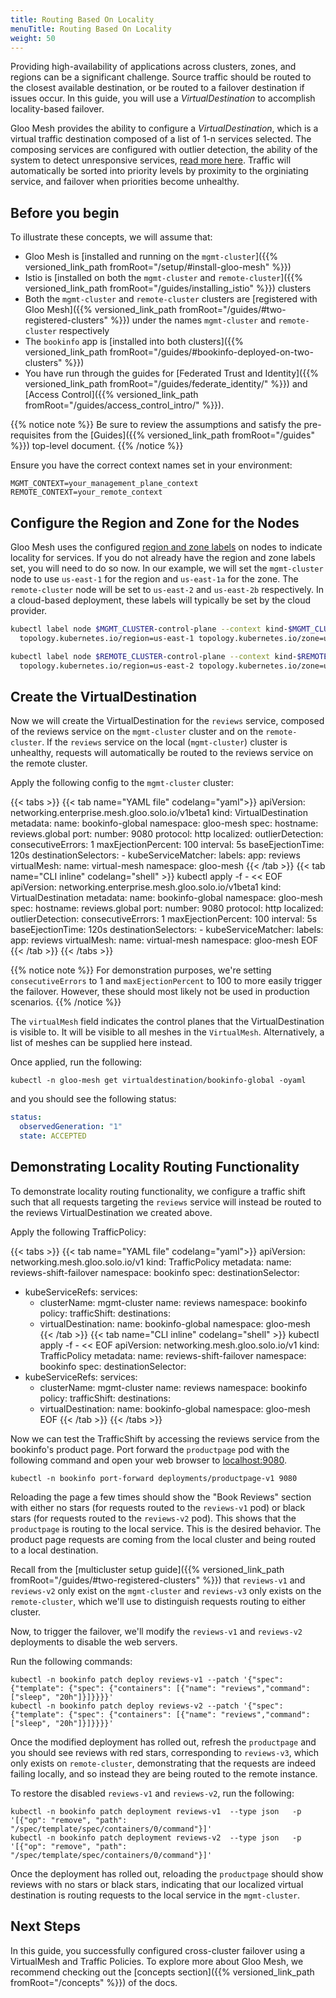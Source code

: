 ```yaml
---
title: Routing Based On Locality
menuTitle: Routing Based On Locality
weight: 50
---
```


Providing high-availability of applications across clusters, zones, and regions can be a significant challenge. Source traffic should be routed to the closest available destination, or be routed to a failover destination if issues occur. In this guide, you will use a *VirtualDestination* to accomplish locality-based failover.

Gloo Mesh provides the ability to configure a *VirtualDestination*, which is a virtual traffic destination composed of a list of 1-n services selected.  The composing services are configured with outlier detection, the ability of the system to detect unresponsive services, [read more here](https://www.envoyproxy.io/docs/envoy/latest/intro/arch_overview/upstream/outlier). Traffic will automatically be sorted into priority levels by proximity to the orginiating service, and failover when priorities become unhealthy.

## Before you begin

To illustrate these concepts, we will assume that:

* Gloo Mesh is [installed and running on the `mgmt-cluster`]({{% versioned_link_path fromRoot="/setup/#install-gloo-mesh" %}})
* Istio is [installed on both the `mgmt-cluster` and `remote-cluster`]({{% versioned_link_path fromRoot="/guides/installing_istio" %}}) clusters
* Both the `mgmt-cluster` and `remote-cluster` clusters are [registered with Gloo Mesh]({{% versioned_link_path fromRoot="/guides/#two-registered-clusters" %}}) under the names `mgmt-cluster` and `remote-cluster` respectively
* The `bookinfo` app is [installed into both clusters]({{% versioned_link_path fromRoot="/guides/#bookinfo-deployed-on-two-clusters" %}})
* You have run through the guides for [Federated Trust and Identity]({{% versioned_link_path fromRoot="/guides/federate_identity/" %}}) and [Access Control]({{% versioned_link_path fromRoot="/guides/access_control_intro/" %}}).

{{% notice note %}}
Be sure to review the assumptions and satisfy the pre-requisites from the [Guides]({{% versioned_link_path fromRoot="/guides" %}}) top-level document.
{{% /notice %}}

Ensure you have the correct context names set in your environment:

```shell
MGMT_CONTEXT=your_management_plane_context
REMOTE_CONTEXT=your_remote_context
```

## Configure the Region and Zone for the Nodes

Gloo Mesh uses the configured [region and zone labels](https://v1-18.docs.kubernetes.io/docs/reference/kubernetes-api/labels-annotations-taints/#topologykubernetesioregion) on nodes to indicate locality for services. If you do not already have the region and zone labels set, you will need to do so now. In our example, we will set the `mgmt-cluster` node to use `us-east-1` for the region and `us-east-1a` for the zone. The `remote-cluster` node will be set to `us-east-2` and `us-east-2b` respectively. In a cloud-based deployment, these labels will typically be set by the cloud provider.

```bash
kubectl label node $MGMT_CLUSTER-control-plane --context kind-$MGMT_CLUSTER \
  topology.kubernetes.io/region=us-east-1 topology.kubernetes.io/zone=us-east-1a

kubectl label node $REMOTE_CLUSTER-control-plane --context kind-$REMOTE_CLUSTER \
  topology.kubernetes.io/region=us-east-2 topology.kubernetes.io/zone=us-east-2b
```

## Create the VirtualDestination

Now we will create the VirtualDestination for the `reviews` service, composed of the reviews service on the `mgmt-cluster` cluster and on the `remote-cluster`. If the `reviews` service on the local (`mgmt-cluster`) cluster is unhealthy, requests will automatically be routed to the reviews service on the remote cluster.

Apply the following config to the `mgmt-cluster` cluster:
 
{{< tabs >}}
{{< tab name="YAML file" codelang="yaml">}}
apiVersion: networking.enterprise.mesh.gloo.solo.io/v1beta1
kind: VirtualDestination
metadata:
  name: bookinfo-global
  namespace: gloo-mesh
spec:
  hostname: reviews.global
  port:
    number: 9080
    protocol: http
  localized:
    outlierDetection:
      consecutiveErrors: 1
      maxEjectionPercent: 100
      interval: 5s
      baseEjectionTime: 120s
    destinationSelectors:
    - kubeServiceMatcher:
        labels:
          app: reviews
  virtualMesh:
    name: virtual-mesh
    namespace: gloo-mesh
{{< /tab >}}
{{< tab name="CLI inline" codelang="shell" >}}
kubectl apply -f - << EOF
apiVersion: networking.enterprise.mesh.gloo.solo.io/v1beta1
kind: VirtualDestination
metadata:
  name: bookinfo-global
  namespace: gloo-mesh
spec:
  hostname: reviews.global
  port:
    number: 9080
    protocol: http
  localized:
    outlierDetection:
      consecutiveErrors: 1
      maxEjectionPercent: 100
      interval: 5s
      baseEjectionTime: 120s
    destinationSelectors:
    - kubeServiceMatcher:
        labels:
          app: reviews
  virtualMesh:
    name: virtual-mesh
    namespace: gloo-mesh
EOF
{{< /tab >}}
{{< /tabs >}}

{{% notice note %}}
For demonstration purposes, we're setting `consecutiveErrors` to 1 and `maxEjectionPercent` to 100 to more easily trigger the failover. However, these should most likely not be used in production scenarios.
{{% /notice %}}

The `virtualMesh` field indicates the control planes that the VirtualDestination is visible to. It will be visible to all meshes in the `VirtualMesh`. Alternatively, a list of meshes can be supplied here instead. 

Once applied, run the following:

```shell
kubectl -n gloo-mesh get virtualdestination/bookinfo-global -oyaml
```

and you should see the following status:

```yaml
status:
  observedGeneration: "1"
  state: ACCEPTED
```

## Demonstrating Locality Routing Functionality

To demonstrate locality routing functionality, we configure a traffic shift such that all requests targeting the `reviews` service will instead be routed to the reviews VirtualDestination we created above.

Apply the following TrafficPolicy:

{{< tabs >}}
{{< tab name="YAML file" codelang="yaml">}}
apiVersion: networking.mesh.gloo.solo.io/v1
kind: TrafficPolicy
metadata:
  name: reviews-shift-failover
  namespace: bookinfo
spec:
  destinationSelector:
  - kubeServiceRefs:
      services:
      - clusterName: mgmt-cluster
        name: reviews
        namespace: bookinfo
  policy:
    trafficShift:
      destinations:
      - virtualDestination:
          name: bookinfo-global
          namespace: gloo-mesh
{{< /tab >}}
{{< tab name="CLI inline" codelang="shell" >}}
kubectl apply -f - << EOF
apiVersion: networking.mesh.gloo.solo.io/v1
kind: TrafficPolicy
metadata:
  name: reviews-shift-failover
  namespace: bookinfo
spec:
  destinationSelector:
  - kubeServiceRefs:
      services:
      - clusterName: mgmt-cluster
        name: reviews
        namespace: bookinfo
  policy:
    trafficShift:
      destinations:
      - virtualDestination:
          name: bookinfo-global
          namespace: gloo-mesh
EOF
{{< /tab >}}
{{< /tabs >}}

Now we can test the TrafficShift by accessing the reviews service from the bookinfo's product page. Port forward the `productpage` pod with the following command and open your web browser to [localhost:9080](http://localhost:9080/productpage?u=normal).

```shell
kubectl -n bookinfo port-forward deployments/productpage-v1 9080
```

Reloading the page a few times should show the "Book Reviews" section with either no stars (for requests routed to the `reviews-v1` pod) or black stars (for requests routed to the `reviews-v2` pod). This shows that the `productpage` is routing to the local service. This is the desired behavior. The product page requests are coming from the local cluster and being routed to a local destination.

Recall from the [multicluster setup guide]({{% versioned_link_path fromRoot="/guides/#two-registered-clusters" %}}) that `reviews-v1` and `reviews-v2` only exist on the `mgmt-cluster` and `reviews-v3` only exists on the `remote-cluster`, which we'll use to distinguish requests routing to either cluster.

Now, to trigger the failover, we'll modify the `reviews-v1` and `reviews-v2` deployments to disable the web servers. 

Run the following commands:

```shell
kubectl -n bookinfo patch deploy reviews-v1 --patch '{"spec": {"template": {"spec": {"containers": [{"name": "reviews","command": ["sleep", "20h"]}]}}}}'
kubectl -n bookinfo patch deploy reviews-v2 --patch '{"spec": {"template": {"spec": {"containers": [{"name": "reviews","command": ["sleep", "20h"]}]}}}}'
```

Once the modified deployment has rolled out, refresh the `productpage` and you should see reviews with red stars, corresponding to `reviews-v3`, which only exists on `remote-cluster`, demonstrating that the requests are indeed failing locally, and so instead they are being routed to the remote instance.

To restore the disabled `reviews-v1` and `reviews-v2`, run the following:

```shell
kubectl -n bookinfo patch deployment reviews-v1  --type json   -p '[{"op": "remove", "path": "/spec/template/spec/containers/0/command"}]'
kubectl -n bookinfo patch deployment reviews-v2  --type json   -p '[{"op": "remove", "path": "/spec/template/spec/containers/0/command"}]'
```

Once the deployment has rolled out, reloading the `productpage` should show reviews with no stars or black stars, indicating that our localized virtual destination is routing requests to the local service in the `mgmt-cluster`.

## Next Steps

In this guide, you successfully configured cross-cluster failover using a VirtualMesh and Traffic Policies. To explore more about Gloo Mesh, we recommend checking out the [concepts section]({{% versioned_link_path fromRoot="/concepts" %}}) of the docs.
